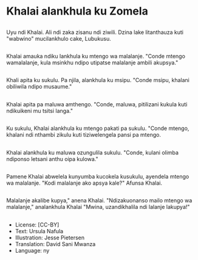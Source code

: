 # Khalai alankhula ku Zomela

##
Uyu ndi Khalai. Ali ndi zaka zisanu ndi ziwili. Dzina lake litanthauza kuti "wabwino" mucilankhulo cake, Lubukusu.

##
Khalai amauka ndiku lankhula ku mtengo wa malalanje. "Conde mtengo wamalalanje, kula msinkhu ndipo utipatse malalanje ambili akupsya."

##
Khali apita ku sukulu. Pa njila, alankhula ku msipu. "Conde msipu, khalani obiliwila ndipo musaume."

##
Khalai apita pa maluwa amthengo. "Conde, maluwa, pitilizani kukula kuti ndikuikeni mu tsitsi langa."

##
Ku sukulu, Khalai alankhula ku mtengo pakati pa sukulu. "Conde mtengo, khalani ndi nthambi zikulu kuti tiziwelengela pansi pa mtengo.

##
Khalai alankhula ku maluwa ozungulila sukulu. "Conde, kulani olimba ndiponso letsani anthu oipa kulowa."

##
Pamene Khalai abwelela kunyumba kucokela kusukulu, ayendela mtengo wa malalanje. "Kodi malalanje ako apsya kale?" Afunsa Khalai.

##
Malalanje akalibe kupya," anena Khalai. "Ndizakuonanso mailo mtengo wa malalanje," analankhula Khalai "Mwina, uzandikhalila ndi lalanje lakupya!"

##
* License: [CC-BY]
* Text: Ursula Nafula
* Illustration: Jesse Pietersen
* Translation: David Sani Mwanza
* Language: ny
